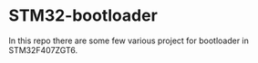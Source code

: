 # STM32-bootloader
In this repo there are some few various project for bootloader in STM32F407ZGT6.
